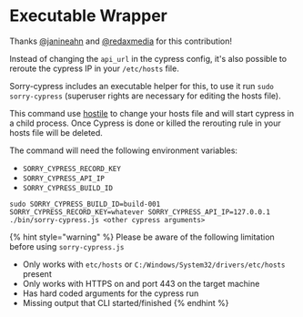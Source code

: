# Executable Wrapper

Thanks [@janineahn](https://github.com/janineahn) and [@redaxmedia](https://github.com/redaxmedia) for this contribution!

Instead of changing the `api_url` in the cypress config, it's also possible to reroute the cypress IP in your `/etc/hosts` file.

Sorry-cypress includes an executable helper for this, to use it run `sudo sorry-cypress` \(superuser rights are necessary for editing the hosts file\).

This command use [hostile](https://github.com/feross/hostile) to change your hosts file and will start cypress in a child process. Once Cypress is done or killed the rerouting rule in your hosts file will be deleted.

The command will need the following environment variables:

* `SORRY_CYPRESS_RECORD_KEY`
* `SORRY_CYPRESS_API_IP`
* `SORRY_CYPRESS_BUILD_ID`

```text
sudo SORRY_CYPRESS_BUILD_ID=build-001 SORRY_CYPRESS_RECORD_KEY=whatever SORRY_CYPRESS_API_IP=127.0.0.1 ./bin/sorry-cypress.js <other cypress arguments>
```

{% hint style="warning" %}
Please be aware of the following limitation before using `sorry-cypress.js`

* Only works with `etc/hosts` or `C:/Windows/System32/drivers/etc/hosts` present
* Only works with HTTPS on and port 443 on the target machine
* Has hard coded arguments for the cypress run
* Missing output that CLI started/finished
{% endhint %}



